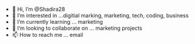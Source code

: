 - 👋 Hi, I’m @Shadira28
- 👀 I’m interested in ...digitial marking, marketing, tech, coding, business
- 🌱 I’m currently learning ... marketing
- 💞️ I’m looking to collaborate on ... marketing projects
- 📫 How to reach me ... email

<!---
Shadira28/Shadira28 is a ✨ special ✨ repository because its `README.md` (this file) appears on your GitHub profile.
You can click the Preview link to take a look at your changes.
--->
